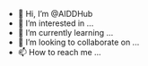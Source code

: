 - 👋 Hi, I’m @AIDDHub
- 👀 I’m interested in ...
- 🌱 I’m currently learning ...
- 💞️ I’m looking to collaborate on ...
- 📫 How to reach me ...

<!---
AIDDHub/AIDDHub is a ✨ special ✨ repository because its `README.md` (this file) appears on your GitHub profile.
You can click the Preview link to take a look at your changes.
--->
